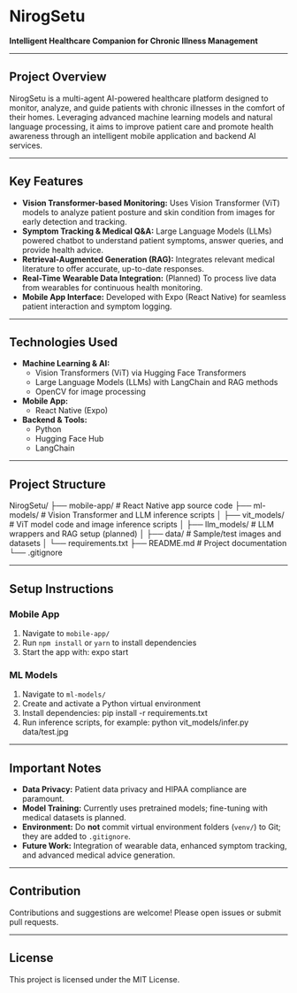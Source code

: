 # NirogSetu

**Intelligent Healthcare Companion for Chronic Illness Management**

---

## Project Overview

NirogSetu is a multi-agent AI-powered healthcare platform designed to monitor, analyze, and guide patients with chronic illnesses in the comfort of their homes. Leveraging advanced machine learning models and natural language processing, it aims to improve patient care and promote health awareness through an intelligent mobile application and backend AI services.

---

## Key Features

- **Vision Transformer-based Monitoring:** Uses Vision Transformer (ViT) models to analyze patient posture and skin condition from images for early detection and tracking.
- **Symptom Tracking & Medical Q&A:** Large Language Models (LLMs) powered chatbot to understand patient symptoms, answer queries, and provide health advice.
- **Retrieval-Augmented Generation (RAG):** Integrates relevant medical literature to offer accurate, up-to-date responses.
- **Real-Time Wearable Data Integration:** (Planned) To process live data from wearables for continuous health monitoring.
- **Mobile App Interface:** Developed with Expo (React Native) for seamless patient interaction and symptom logging.

---

## Technologies Used

- **Machine Learning & AI:**  
  - Vision Transformers (ViT) via Hugging Face Transformers  
  - Large Language Models (LLMs) with LangChain and RAG methods  
  - OpenCV for image processing  
- **Mobile App:**  
  - React Native (Expo)  
- **Backend & Tools:**  
  - Python  
  - Hugging Face Hub  
  - LangChain

---

## Project Structure

NirogSetu/
├── mobile-app/ # React Native app source code
├── ml-models/ # Vision Transformer and LLM inference scripts
│ ├── vit_models/ # ViT model code and image inference scripts
│ ├── llm_models/ # LLM wrappers and RAG setup (planned)
│ ├── data/ # Sample/test images and datasets
│ └── requirements.txt
├── README.md # Project documentation
└── .gitignore



---

## Setup Instructions

### Mobile App

1. Navigate to `mobile-app/`
2. Run `npm install` or `yarn` to install dependencies
3. Start the app with: expo start


### ML Models

1. Navigate to `ml-models/`
2. Create and activate a Python virtual environment
3. Install dependencies: pip install -r requirements.txt
4. Run inference scripts, for example: python vit_models/infer.py data/test.jpg


---

## Important Notes

- **Data Privacy:** Patient data privacy and HIPAA compliance are paramount.
- **Model Training:** Currently uses pretrained models; fine-tuning with medical datasets is planned.
- **Environment:** Do **not** commit virtual environment folders (`venv/`) to Git; they are added to `.gitignore`.
- **Future Work:** Integration of wearable data, enhanced symptom tracking, and advanced medical advice generation.

---

## Contribution

Contributions and suggestions are welcome! Please open issues or submit pull requests.

---

## License

This project is licensed under the MIT License.

